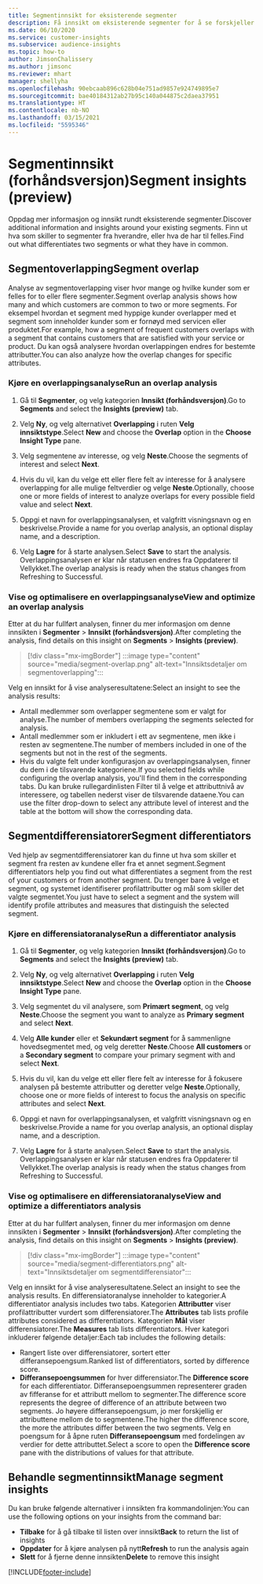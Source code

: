 ```yaml
---
title: Segmentinnsikt for eksisterende segmenter
description: Få innsikt om eksisterende segmenter for å se forskjeller og felles trekk.
ms.date: 06/10/2020
ms.service: customer-insights
ms.subservice: audience-insights
ms.topic: how-to
author: JimsonChalissery
ms.author: jimsonc
ms.reviewer: mhart
manager: shellyha
ms.openlocfilehash: 90ebcaab896c628b04e751ad9857e924749895e7
ms.sourcegitcommit: bae40184312ab27b95c140a044875c2daea37951
ms.translationtype: HT
ms.contentlocale: nb-NO
ms.lasthandoff: 03/15/2021
ms.locfileid: "5595346"
---
```

# <a name="segment-insights-preview"></a><span data-ttu-id="06b57-103">Segmentinnsikt (forhåndsversjon)</span><span class="sxs-lookup"><span data-stu-id="06b57-103">Segment insights (preview)</span></span>

<span data-ttu-id="06b57-104">Oppdag mer informasjon og innsikt rundt eksisterende segmenter.</span><span class="sxs-lookup"><span data-stu-id="06b57-104">Discover additional information and insights around your existing segments.</span></span> <span data-ttu-id="06b57-105">Finn ut hva som skiller to segmenter fra hverandre, eller hva de har til felles.</span><span class="sxs-lookup"><span data-stu-id="06b57-105">Find out what differentiates two segments or what they have in common.</span></span>

## <a name="segment-overlap"></a><span data-ttu-id="06b57-106">Segmentoverlapping</span><span class="sxs-lookup"><span data-stu-id="06b57-106">Segment overlap</span></span>

<span data-ttu-id="06b57-107">Analyse av segmentoverlapping viser hvor mange og hvilke kunder som er felles for to eller flere segmenter.</span><span class="sxs-lookup"><span data-stu-id="06b57-107">Segment overlap analysis shows how many and which customers are common to two or more segments.</span></span> <span data-ttu-id="06b57-108">For eksempel hvordan et segment med hyppige kunder overlapper med et segment som inneholder kunder som er fornøyd med servicen eller produktet.</span><span class="sxs-lookup"><span data-stu-id="06b57-108">For example, how a segment of frequent customers overlaps with a segment that contains customers that are satisfied with your service or product.</span></span>
<span data-ttu-id="06b57-109">Du kan også analysere hvordan overlappingen endres for bestemte attributter.</span><span class="sxs-lookup"><span data-stu-id="06b57-109">You can also analyze how the overlap changes for specific attributes.</span></span>

### <a name="run-an-overlap-analysis"></a><span data-ttu-id="06b57-110">Kjøre en overlappingsanalyse</span><span class="sxs-lookup"><span data-stu-id="06b57-110">Run an overlap analysis</span></span>

1. <span data-ttu-id="06b57-111">Gå til **Segmenter**, og velg kategorien **Innsikt (forhåndsversjon)**.</span><span class="sxs-lookup"><span data-stu-id="06b57-111">Go to **Segments** and select the **Insights (preview)** tab.</span></span>

1. <span data-ttu-id="06b57-112">Velg **Ny**, og velg alternativet **Overlapping** i ruten **Velg innsiktstype**.</span><span class="sxs-lookup"><span data-stu-id="06b57-112">Select **New** and choose the **Overlap** option in the **Choose Insight Type** pane.</span></span>

1. <span data-ttu-id="06b57-113">Velg segmentene av interesse, og velg **Neste**.</span><span class="sxs-lookup"><span data-stu-id="06b57-113">Choose the segments of interest and select **Next**.</span></span>

1. <span data-ttu-id="06b57-114">Hvis du vil, kan du velge ett eller flere felt av interesse for å analysere overlapping for alle mulige feltverdier og velge **Neste**.</span><span class="sxs-lookup"><span data-stu-id="06b57-114">Optionally, choose one or more fields of interest to analyze overlaps for every possible field value and select **Next**.</span></span>

1. <span data-ttu-id="06b57-115">Oppgi et navn for overlappingsanalysen, et valgfritt visningsnavn og en beskrivelse.</span><span class="sxs-lookup"><span data-stu-id="06b57-115">Provide a name for you overlap analysis, an optional display name, and a description.</span></span>

1. <span data-ttu-id="06b57-116">Velg **Lagre** for å starte analysen.</span><span class="sxs-lookup"><span data-stu-id="06b57-116">Select **Save** to start the analysis.</span></span> <span data-ttu-id="06b57-117">Overlappingsanalysen er klar når statusen endres fra Oppdaterer til Vellykket.</span><span class="sxs-lookup"><span data-stu-id="06b57-117">The overlap analysis is ready when the status changes from Refreshing to Successful.</span></span>

### <a name="view-and-optimize-an-overlap-analysis"></a><span data-ttu-id="06b57-118">Vise og optimalisere en overlappingsanalyse</span><span class="sxs-lookup"><span data-stu-id="06b57-118">View and optimize an overlap analysis</span></span>

<span data-ttu-id="06b57-119">Etter at du har fullført analysen, finner du mer informasjon om denne innsikten i **Segmenter** > **Innsikt (forhåndsversjon)**.</span><span class="sxs-lookup"><span data-stu-id="06b57-119">After completing the analysis, find details on this insight on **Segments** > **Insights (preview)**.</span></span>

> [!div class="mx-imgBorder"]
> :::image type="content" source="media/segment-overlap.png" alt-text="Innsiktsdetaljer om segmentoverlapping":::

<span data-ttu-id="06b57-121">Velg en innsikt for å vise analyseresultatene:</span><span class="sxs-lookup"><span data-stu-id="06b57-121">Select an insight to see the analysis results:</span></span>

- <span data-ttu-id="06b57-122">Antall medlemmer som overlapper segmentene som er valgt for analyse.</span><span class="sxs-lookup"><span data-stu-id="06b57-122">The number of members overlapping the segments selected for analysis.</span></span>
- <span data-ttu-id="06b57-123">Antall medlemmer som er inkludert i ett av segmentene, men ikke i resten av segmentene.</span><span class="sxs-lookup"><span data-stu-id="06b57-123">The number of members included in one of the segments but not in the rest of the segments.</span></span>
- <span data-ttu-id="06b57-124">Hvis du valgte felt under konfigurasjon av overlappingsanalysen, finner du dem i de tilsvarende kategoriene.</span><span class="sxs-lookup"><span data-stu-id="06b57-124">If you selected fields while configuring the overlap analysis, you'll find them in the corresponding tabs.</span></span> <span data-ttu-id="06b57-125">Du kan bruke rullegardinlisten Filter til å velge et attributtnivå av interessere, og tabellen nederst viser de tilsvarende dataene.</span><span class="sxs-lookup"><span data-stu-id="06b57-125">You can use the filter drop-down to select any attribute level of interest and the table at the bottom will show the corresponding data.</span></span>

## <a name="segment-differentiators"></a><span data-ttu-id="06b57-126">Segmentdifferensiatorer</span><span class="sxs-lookup"><span data-stu-id="06b57-126">Segment differentiators</span></span>

<span data-ttu-id="06b57-127">Ved hjelp av segmentdifferensiatorer kan du finne ut hva som skiller et segment fra resten av kundene eller fra et annet segment.</span><span class="sxs-lookup"><span data-stu-id="06b57-127">Segment differentiators help you find out what differentiates a segment from the rest of your customers or from another segment.</span></span> <span data-ttu-id="06b57-128">Du trenger bare å velge et segment, og systemet identifiserer profilattributter og mål som skiller det valgte segmentet.</span><span class="sxs-lookup"><span data-stu-id="06b57-128">You just have to select a segment and the system will identify profile attributes and measures that distinguish the selected segment.</span></span>

### <a name="run-a-differentiator-analysis"></a><span data-ttu-id="06b57-129">Kjøre en differensiatoranalyse</span><span class="sxs-lookup"><span data-stu-id="06b57-129">Run a differentiator analysis</span></span>

1. <span data-ttu-id="06b57-130">Gå til **Segmenter**, og velg kategorien **Innsikt (forhåndsversjon)**.</span><span class="sxs-lookup"><span data-stu-id="06b57-130">Go to **Segments** and select the **Insights (preview)** tab.</span></span>

1. <span data-ttu-id="06b57-131">Velg **Ny**, og velg alternativet **Overlapping** i ruten **Velg innsiktstype**.</span><span class="sxs-lookup"><span data-stu-id="06b57-131">Select **New** and choose the **Overlap** option in the **Choose Insight Type** pane.</span></span>

1. <span data-ttu-id="06b57-132">Velg segmentet du vil analysere, som **Primært segment**, og velg **Neste**.</span><span class="sxs-lookup"><span data-stu-id="06b57-132">Choose the segment you want to analyze as **Primary segment** and select **Next**.</span></span>

1. <span data-ttu-id="06b57-133">Velg **Alle kunder** eller et **Sekundært segment** for å sammenligne hovedsegmentet med, og velg deretter **Neste**.</span><span class="sxs-lookup"><span data-stu-id="06b57-133">Choose **All customers** or a **Secondary segment** to compare your primary segment with and select **Next**.</span></span>

1. <span data-ttu-id="06b57-134">Hvis du vil, kan du velge ett eller flere felt av interesse for å fokusere analysen på bestemte attributter og deretter velge **Neste**.</span><span class="sxs-lookup"><span data-stu-id="06b57-134">Optionally, choose one or more fields of interest to focus the analysis on specific attributes and select **Next**.</span></span>

1. <span data-ttu-id="06b57-135">Oppgi et navn for overlappingsanalysen, et valgfritt visningsnavn og en beskrivelse.</span><span class="sxs-lookup"><span data-stu-id="06b57-135">Provide a name for you overlap analysis, an optional display name, and a description.</span></span>

1. <span data-ttu-id="06b57-136">Velg **Lagre** for å starte analysen.</span><span class="sxs-lookup"><span data-stu-id="06b57-136">Select **Save** to start the analysis.</span></span> <span data-ttu-id="06b57-137">Overlappingsanalysen er klar når statusen endres fra Oppdaterer til Vellykket.</span><span class="sxs-lookup"><span data-stu-id="06b57-137">The overlap analysis is ready when the status changes from Refreshing to Successful.</span></span>

### <a name="view-and-optimize-a-differentiators-analysis"></a><span data-ttu-id="06b57-138">Vise og optimalisere en differensiatoranalyse</span><span class="sxs-lookup"><span data-stu-id="06b57-138">View and optimize a differentiators analysis</span></span>

<span data-ttu-id="06b57-139">Etter at du har fullført analysen, finner du mer informasjon om denne innsikten i **Segmenter** > **Innsikt (forhåndsversjon)**.</span><span class="sxs-lookup"><span data-stu-id="06b57-139">After completing the analysis, find details on this insight on **Segments** > **Insights (preview)**.</span></span>

> [!div class="mx-imgBorder"]
> :::image type="content" source="media/segment-differentiators.png" alt-text="Innsiktsdetaljer om segmentdifferensiator":::

<span data-ttu-id="06b57-141">Velg en innsikt for å vise analyseresultatene.</span><span class="sxs-lookup"><span data-stu-id="06b57-141">Select an insight to see the analysis results.</span></span> <span data-ttu-id="06b57-142">En differensiatoranalyse inneholder to kategorier.</span><span class="sxs-lookup"><span data-stu-id="06b57-142">A differentiator analysis includes two tabs.</span></span> <span data-ttu-id="06b57-143">Kategorien **Attributter** viser profilattributter vurdert som differensiatorer.</span><span class="sxs-lookup"><span data-stu-id="06b57-143">The **Attributes** tab lists profile attributes considered as differentiators.</span></span> <span data-ttu-id="06b57-144">Kategorien **Mål** viser differensiatorer.</span><span class="sxs-lookup"><span data-stu-id="06b57-144">The **Measures** tab lists differentiators.</span></span> <span data-ttu-id="06b57-145">Hver kategori inkluderer følgende detaljer:</span><span class="sxs-lookup"><span data-stu-id="06b57-145">Each tab includes the following details:</span></span>

- <span data-ttu-id="06b57-146">Rangert liste over differensiatorer, sortert etter differansepoengsum.</span><span class="sxs-lookup"><span data-stu-id="06b57-146">Ranked list of differentiators, sorted by difference score.</span></span>
- <span data-ttu-id="06b57-147">**Differansepoengsummen** for hver differensiator.</span><span class="sxs-lookup"><span data-stu-id="06b57-147">The **Difference score** for each differentiator.</span></span> <span data-ttu-id="06b57-148">Differansepoengsummen representerer graden av fifferanse for et attributt mellom to segmenter.</span><span class="sxs-lookup"><span data-stu-id="06b57-148">The difference score represents the degree of difference of an attribute between two segments.</span></span> <span data-ttu-id="06b57-149">Jo høyere differansepoengsum, jo mer forskjellig er attributtene mellom de to segmentene.</span><span class="sxs-lookup"><span data-stu-id="06b57-149">The higher the difference score, the more the attributes differ between the two segments.</span></span> <span data-ttu-id="06b57-150">Velg en poengsum for å åpne ruten **Differansepoengsum** med fordelingen av verdier for dette attributtet.</span><span class="sxs-lookup"><span data-stu-id="06b57-150">Select a score to open the **Difference score** pane with the distributions of values for that attribute.</span></span>

## <a name="manage-segment-insights"></a><span data-ttu-id="06b57-151">Behandle segmentinnsikt</span><span class="sxs-lookup"><span data-stu-id="06b57-151">Manage segment insights</span></span>

<span data-ttu-id="06b57-152">Du kan bruke følgende alternativer i innsikten fra kommandolinjen:</span><span class="sxs-lookup"><span data-stu-id="06b57-152">You can use the following options on your insights from the command bar:</span></span>

- <span data-ttu-id="06b57-153">**Tilbake** for å gå tilbake til listen over innsikt</span><span class="sxs-lookup"><span data-stu-id="06b57-153">**Back** to return the list of insights</span></span>
- <span data-ttu-id="06b57-154">**Oppdater** for å kjøre analysen på nytt</span><span class="sxs-lookup"><span data-stu-id="06b57-154">**Refresh** to run the analysis again</span></span>
- <span data-ttu-id="06b57-155">**Slett** for å fjerne denne innsikten</span><span class="sxs-lookup"><span data-stu-id="06b57-155">**Delete** to remove this insight</span></span>


[!INCLUDE[footer-include](../includes/footer-banner.md)]